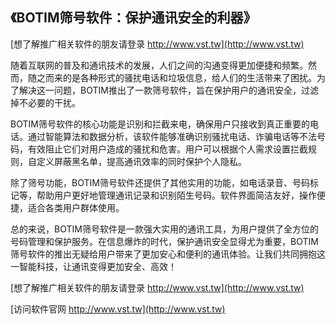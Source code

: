 ## **《BOTIM筛号软件：保护通讯安全的利器》**

[想了解推广相关软件的朋友请登录 http://www.vst.tw](http://www.vst.tw)

随着互联网的普及和通讯技术的发展，人们之间的沟通变得更加便捷和频繁。然而，随之而来的是各种形式的骚扰电话和垃圾信息，给人们的生活带来了困扰。为了解决这一问题，BOTIM推出了一款筛号软件，旨在保护用户的通讯安全，过滤掉不必要的干扰。

BOTIM筛号软件的核心功能是识别和拦截来电，确保用户只接收到真正重要的电话。通过智能算法和数据分析，该软件能够准确识别骚扰电话、诈骗电话等不法号码，有效阻止它们对用户造成的骚扰和危害。用户可以根据个人需求设置拦截规则，自定义屏蔽黑名单，提高通讯效率的同时保护个人隐私。

除了筛号功能，BOTIM筛号软件还提供了其他实用的功能，如电话录音、号码标记等，帮助用户更好地管理通讯记录和识别陌生号码。软件界面简洁友好，操作便捷，适合各类用户群体使用。

总的来说，BOTIM筛号软件是一款强大实用的通讯工具，为用户提供了全方位的号码管理和保护服务。在信息爆炸的时代，保护通讯安全显得尤为重要，BOTIM筛号软件的推出无疑给用户带来了更加安心和便利的通讯体验。让我们共同拥抱这一智能科技，让通讯变得更加安全、高效！

[想了解推广相关软件的朋友请登录 http://www.vst.tw](http://www.vst.tw)


[访问软件官网 http://www.vst.tw](http://www.vst.tw)
